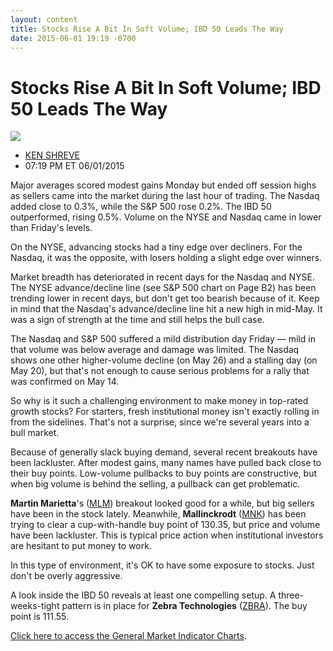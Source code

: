 ```yaml
---
layout: content
title: Stocks Rise A Bit In Soft Volume; IBD 50 Leads The Way
date: 2015-06-01 19:19 -0700
---
```



Stocks Rise A Bit In Soft Volume; IBD 50 Leads The Way
=======================================================


![](https://www.investors.com/wp-content/uploads/ibd-migrated-images/MPv_150602_635687694019742908.png)

* [KEN SHREVE](https://www.investors.com/author/shrevek/ "Posts by KEN SHREVE")
* 07:19 PM ET 06/01/2015




Major averages scored modest gains Monday but ended off session highs as sellers came into the market during the last hour of trading. The Nasdaq added close to 0.3%, while the S&P 500 rose 0.2%. The IBD 50 outperformed, rising 0.5%. Volume on the NYSE and Nasdaq came in lower than Friday's levels.

  

On the NYSE, advancing stocks had a tiny edge over decliners. For the Nasdaq, it was the opposite, with losers holding a slight edge over winners.

  

Market breadth has deteriorated in recent days for the Nasdaq and NYSE. The NYSE advance/decline line (see S&P 500 chart on Page B2) has been trending lower in recent days, but don't get too bearish because of it. Keep in mind that the Nasdaq's advance/decline line hit a new high in mid-May. It was a sign of strength at the time and still helps the bull case.

  

The Nasdaq and S&P 500 suffered a mild distribution day Friday — mild in that volume was below average and damage was limited. The Nasdaq shows one other higher-volume decline (on May 26) and a stalling day (on May 20), but that's not enough to cause serious problems for a rally that was confirmed on May 14.

  

So why is it such a challenging environment to make money in top-rated growth stocks? For starters, fresh institutional money isn't exactly rolling in from the sidelines. That's not a surprise, since we're several years into a bull market.

  

Because of generally slack buying demand, several recent breakouts have been lackluster. After modest gains, many names have pulled back close to their buy points. Low-volume pullbacks to buy points are constructive, but when big volume is behind the selling, a pullback can get problematic.

  

**Martin Marietta**'s ([MLM](https://research.investors.com/quote.aspx?symbol=MLM)) breakout looked good for a while, but big sellers have been in the stock lately. Meanwhile, **Mallinckrodt** ([MNK](https://research.investors.com/quote.aspx?symbol=MNK)) has been trying to clear a cup-with-handle buy point of 130.35, but price and volume have been lackluster. This is typical price action when institutional investors are hesitant to put money to work.

  

In this type of environment, it's OK to have some exposure to stocks. Just don't be overly aggressive.

  

A look inside the IBD 50 reveals at least one compelling setup. A three-weeks-tight pattern is in place for **Zebra Technologies** ([ZBRA](https://research.investors.com/quote.aspx?symbol=ZBRA)). The buy point is 111.55.

  

[Click here to access the General Market Indicator Charts](https://www.investors.com/pdf/GMI_060215.pdf).




